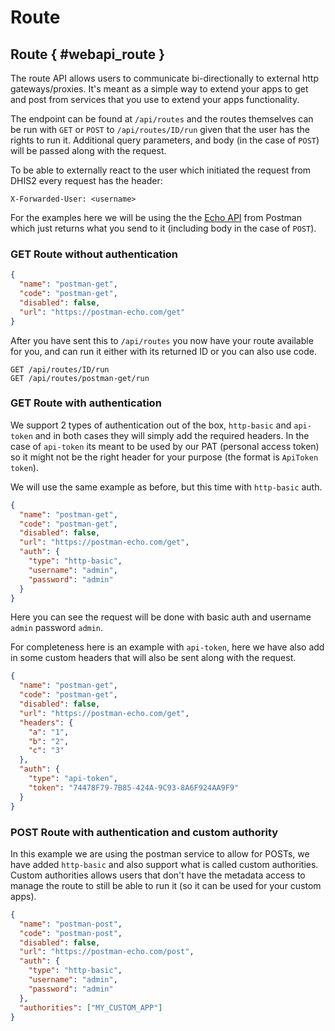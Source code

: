 # Route

## Route { #webapi_route }

The route API allows users to communicate bi-directionally to external http gateways/proxies. It's meant as a simple way
to extend your apps to get and post from services that you use to extend your apps functionality.

The endpoint can be found at `/api/routes` and the routes themselves can be run with `GET` or `POST` to `/api/routes/ID/run`
given that the user has the rights to run it. Additional query parameters, and body (in the case of `POST`) will be passed
along with the request.

To be able to externally react to the user which initiated the request from DHIS2
every request has the header:

    X-Forwarded-User: <username>

For the examples here we will be using the the [Echo API](https://learning.postman.com/docs/developer/echo-api/) from Postman
which just returns what you send to it (including body in the case of `POST`).

### GET Route without authentication

```json
{
  "name": "postman-get",
  "code": "postman-get",
  "disabled": false,
  "url": "https://postman-echo.com/get"
}
```

After you have sent this to `/api/routes` you now have your route available
for you, and can run it either with its returned ID or you can also use code.

    GET /api/routes/ID/run
    GET /api/routes/postman-get/run

### GET Route with authentication

We support 2 types of authentication out of the box, `http-basic` and `api-token` and in both cases they will simply add the required headers.
In the case of `api-token` its meant to be used by our PAT (personal access token) so it might not be the right header for your purpose (the format is `ApiToken token`).

We will use the same example as before, but this time with `http-basic` auth.

```json
{
  "name": "postman-get",
  "code": "postman-get",
  "disabled": false,
  "url": "https://postman-echo.com/get",
  "auth": {
    "type": "http-basic",
    "username": "admin",
    "password": "admin"
  }
}
```

Here you can see the request will be done with basic auth and username `admin` password `admin`.

For completeness here is an example with `api-token`, here we have also add in some custom headers that will also be sent along with the request.

```json
{
  "name": "postman-get",
  "code": "postman-get",
  "disabled": false,
  "url": "https://postman-echo.com/get",
  "headers": {
    "a": "1",
    "b": "2",
    "c": "3"
  },
  "auth": {
    "type": "api-token",
    "token": "74478F79-7B85-424A-9C93-8A6F924AA9F9"
  }
}
```

### POST Route with authentication and custom authority

In this example we are using the postman service to allow for POSTs, we have added `http-basic` and also support what is called custom authorities.
Custom authorities allows users that don't have the metadata access to manage the route to still be able to run it (so it can be used for your custom apps).

```json
{
  "name": "postman-post",
  "code": "postman-post",
  "disabled": false,
  "url": "https://postman-echo.com/post",
  "auth": {
    "type": "http-basic",
    "username": "admin",
    "password": "admin"
  },
  "authorities": ["MY_CUSTOM_APP"]
}
```
